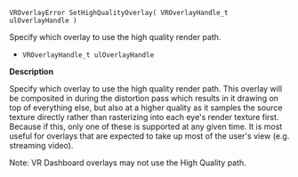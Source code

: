 `VROverlayError SetHighQualityOverlay( VROverlayHandle_t ulOverlayHandle )`

Specify which overlay to use the high quality render path.

* `VROverlayHandle_t ulOverlayHandle `

**Description**

Specify which overlay to use the high quality render path.  This overlay will be composited in during the distortion pass which
results in it drawing on top of everything else, but also at a higher quality as it samples the source texture directly rather than
rasterizing into each eye's render texture first.  Because if this, only one of these is supported at any given time.  It is most useful
for overlays that are expected to take up most of the user's view (e.g. streaming video).

Note: VR Dashboard overlays may not use the High Quality path.

